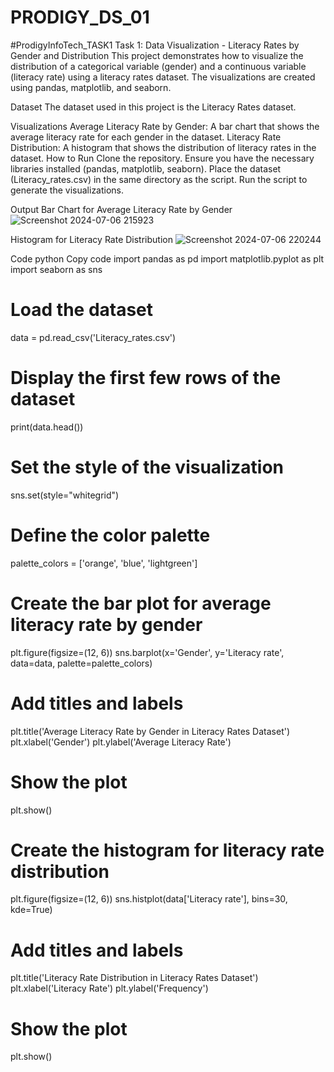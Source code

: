 # PRODIGY_DS_01
#ProdigyInfoTech_TASK1
Task 1: Data Visualization - Literacy Rates by Gender and Distribution
This project demonstrates how to visualize the distribution of a categorical variable (gender) and a continuous variable (literacy rate) using a literacy rates dataset. The visualizations are created using pandas, matplotlib, and seaborn.

Dataset
The dataset used in this project is the Literacy Rates dataset.

Visualizations
Average Literacy Rate by Gender: A bar chart that shows the average literacy rate for each gender in the dataset.
Literacy Rate Distribution: A histogram that shows the distribution of literacy rates in the dataset.
How to Run
Clone the repository.
Ensure you have the necessary libraries installed (pandas, matplotlib, seaborn).
Place the dataset (Literacy_rates.csv) in the same directory as the script.
Run the script to generate the visualizations.

Output
Bar Chart for Average Literacy Rate by Gender
![Screenshot 2024-07-06 215923](https://github.com/Chilukuri-NeethuReddy/PRODIGY_DS_01/assets/174725064/a2ff570f-3143-49ea-8e68-94628e81fab6)



Histogram for Literacy Rate Distribution
![Screenshot 2024-07-06 220244](https://github.com/Chilukuri-NeethuReddy/PRODIGY_DS_01/assets/174725064/47d5585a-056b-4a50-a500-23fc16e2b974)



Code
python
Copy code
import pandas as pd
import matplotlib.pyplot as plt
import seaborn as sns

# Load the dataset
data = pd.read_csv('Literacy_rates.csv')

# Display the first few rows of the dataset
print(data.head())

# Set the style of the visualization
sns.set(style="whitegrid")

# Define the color palette
palette_colors = ['orange', 'blue', 'lightgreen']

# Create the bar plot for average literacy rate by gender
plt.figure(figsize=(12, 6))
sns.barplot(x='Gender', y='Literacy rate', data=data, palette=palette_colors)

# Add titles and labels
plt.title('Average Literacy Rate by Gender in Literacy Rates Dataset')
plt.xlabel('Gender')
plt.ylabel('Average Literacy Rate')

# Show the plot
plt.show()

# Create the histogram for literacy rate distribution
plt.figure(figsize=(12, 6))
sns.histplot(data['Literacy rate'], bins=30, kde=True)

# Add titles and labels
plt.title('Literacy Rate Distribution in Literacy Rates Dataset')
plt.xlabel('Literacy Rate')
plt.ylabel('Frequency')

# Show the plot
plt.show()
